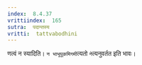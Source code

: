 ```yaml
---
index:  8.4.37
vrittiindex:  165
sutra:  पदान्तस्य
vritti:  tattvabodhini 
---
```


णत्वं न स्यादिति। `न भाभूपूकमिगमी`त्यतो `ने`त्यनुवर्तत इति भावः।

